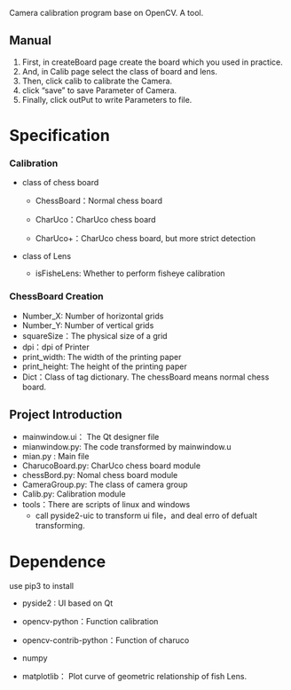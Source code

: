 Camera calibration program base on OpenCV.   A tool.

## Manual

1. First, in createBoard  page create the board which you used in practice.
2. And, in Calib page select the class of board and lens.
3. Then, click calib to  calibrate the Camera.
4. click “save” to save Parameter of Camera.
5. Finally, click outPut  to write Parameters to file.

# Specification

### Calibration

- class of chess board

  - ChessBoard：Normal chess board

  - CharUco：CharUco chess board

  - CharUco+：CharUco chess board, but more strict detection

- class of Lens

  - isFisheLens:  Whether to perform fisheye calibration

### ChessBoard Creation

- Number_X: Number of horizontal grids
- Number_Y: Number of vertical grids
- squareSize：The physical size of a grid
- dpi：dpi of Printer
- print_width: The width of the printing paper
- print_height: The height of the printing paper
- Dict：Class of tag dictionary. The chessBoard means normal chess board.


## Project Introduction

- mainwindow.ui： The Qt designer file
- mianwindow.py:  The code  transformed by mainwindow.u
- mian.py :  Main file
- CharucoBoard.py: CharUco chess board module
- chessBord.py: Nomal chess board module
- CameraGroup.py:  The class of camera group
- Calib.py: Calibration module
- tools：There are scripts of linux and windows
  - call pyside2-uic to transform ui file，and deal erro of defualt transforming.

# Dependence

use pip3 to install

- pyside2 : UI based on Qt

- opencv-python：Function calibration

- opencv-contrib-python：Function of charuco

- numpy

- matplotlib： Plot curve of geometric relationship of fish Lens.	



